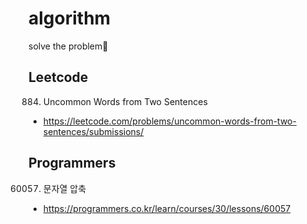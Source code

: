 # algorithm

solve the problem👿

## Leetcode

884. Uncommon Words from Two Sentences

- https://leetcode.com/problems/uncommon-words-from-two-sentences/submissions/

## Programmers

60057. 문자열 압축

- https://programmers.co.kr/learn/courses/30/lessons/60057
